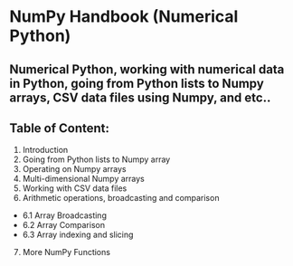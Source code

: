 # NumPy Handbook (Numerical Python)

## Numerical Python, working with numerical data in Python, going from Python lists to Numpy arrays, CSV data files using Numpy, and etc..

## Table of Content:

1. Introduction	
2. Going from Python lists to Numpy array	
3. Operating on Numpy arrays	
4. Multi-dimensional Numpy arrays	
5. Working with CSV data files	
6. Arithmetic operations, broadcasting and comparison	
  * 6.1 Array Broadcasting	
  * 6.2 Array Comparison	
  * 6.3 Array indexing and slicing
7. More NumPy Functions	
